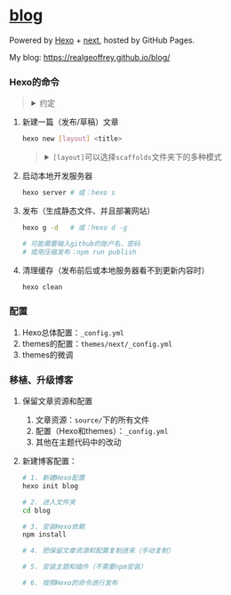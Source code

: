 # [blog](https://github.com/realgeoffrey/blog)
Powered by [Hexo](https://github.com/hexojs/hexo) + [next](https://github.com/theme-next/hexo-theme-next), hosted by GitHub Pages.

My blog: <https://realgeoffrey.github.io/blog/>

### Hexo的命令
><details>
><summary>约定</summary>
>
>1. `[内容]`选填；`<内容>`必填。
>2. 以下命令需要进入`blog`路径中进行（`cd blog`）。
></details>

1. 新建一篇（发布/草稿）文章

    ```bash
    hexo new [layout] <title>
    ```
    ><details>
    ><summary><code>[layout]</code>可以选择<code>scaffolds</code>文件夹下的多种模式</summary>
    >
    >1. `post`：发布
    >2. `draft`：草稿，不会发布。（需要用命令`hexo publish <filename>`把`_drafts`移动到`_posts`）
    ></details>
2. 启动本地开发服务器

    ```bash
    hexo server # 或：hexo s
    ```
3. 发布（生成静态文件、并且部署网站）

    ```bash
    hexo g -d   # 或：hexo d -g
    
    # 可能需要输入github的账户名、密码
    # 或用压缩发布：npm run publish
    ```
4. 清理缓存（发布前后或本地服务器看不到更新内容时）

   ```bash
   hexo clean
   ```

### 配置
1. Hexo总体配置：`_config.yml`
2. themes的配置：`themes/next/_config.yml`
3. themes的微调

### 移植、升级博客
1. 保留文章资源和配置

    1. 文章资源：`source/`下的所有文件
    2. 配置（Hexo和themes）：`_config.yml`
    3. 其他在主题代码中的改动
2. 新建博客配置：

    ```bash
    # 1. 新建Hexo配置
    hexo init blog
    
    # 2. 进入文件夹
    cd blog
    
    # 3. 安装Hexo依赖
    npm install
    
    # 4. 把保留文章资源和配置复制进来（手动复制）
    
    # 5. 安装主题和插件（不需要npm安装）

    # 6. 按照Hexo的命令进行发布
    ```
